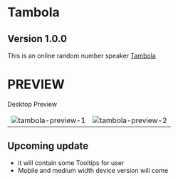 # Tambola

## Version 1.0.0
This is an online random number speaker <a href="https://shray0027.github.io/tambola/">Tambola</a>



# PREVIEW
<table>
<thead>

<tr>Desktop Preview</tr>

</thead>
<tbody>
 <tr>
 <td><img src= "images/tambola-preview-1.png" alt="tambola-preview-1"></td>
 <td><img src= "images/tambola-preview-2.png" alt="tambola-preview-2"></td>
 </tr>
</tbody>
</table>


## Upcoming update
 * it will contain some Tooltips for user
 * Mobile and medium width device version will come
